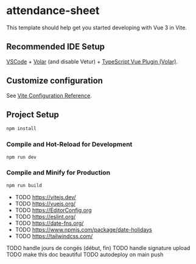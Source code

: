 # attendance-sheet

This template should help get you started developing with Vue 3 in Vite.

## Recommended IDE Setup

[VSCode](https://code.visualstudio.com/) + [Volar](https://marketplace.visualstudio.com/items?itemName=Vue.volar) (and disable Vetur) + [TypeScript Vue Plugin (Volar)](https://marketplace.visualstudio.com/items?itemName=Vue.vscode-typescript-vue-plugin).

## Customize configuration

See [Vite Configuration Reference](https://vitejs.dev/config/).

## Project Setup

```sh
npm install
```

### Compile and Hot-Reload for Development

```sh
npm run dev
```

### Compile and Minify for Production

```sh
npm run build
```

- TODO https://vitejs.dev/
- TODO https://vuejs.org/
- TODO https://EditorConfig.org
- TODO https://eslint.org/
- TODO https://date-fns.org/
- TODO https://www.npmjs.com/package/date-holidays
- TODO https://tailwindcss.com/

TODO handle jours de congés (début, fin)
TODO handle signature upload
TODO make this doc beautiful
TODO autodeploy on main push
